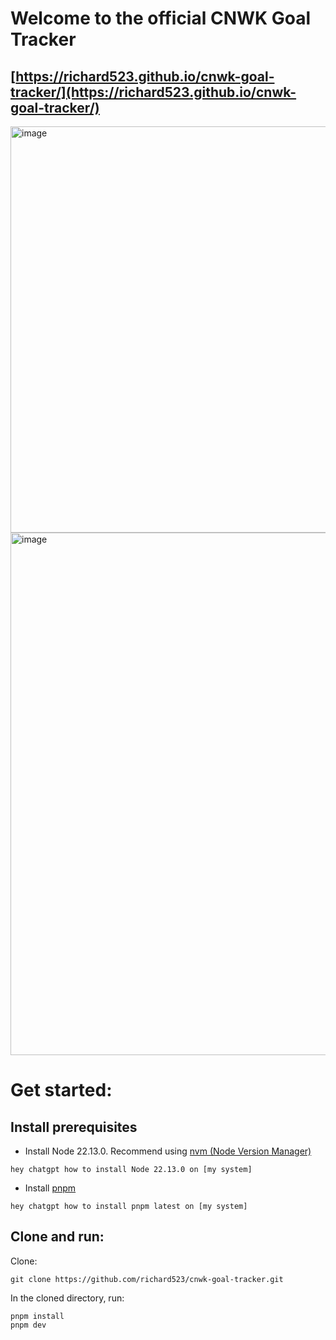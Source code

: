 # Welcome to the official CNWK Goal Tracker
## [https://richard523.github.io/cnwk-goal-tracker/](https://richard523.github.io/cnwk-goal-tracker/)
<img width="1435" height="650" alt="image" src="https://github.com/user-attachments/assets/bab5f049-4e5d-4802-987a-ce38ab58cdcf" />

<img width="1401" height="836" alt="image" src="https://github.com/user-attachments/assets/a738fbad-83d5-451f-ab71-d646ded5b4d5" />

# Get started:
## Install prerequisites
- Install Node 22.13.0. Recommend using [nvm (Node Version Manager)](https://github.com/nvm-sh/nvm)
```prompt
hey chatgpt how to install Node 22.13.0 on [my system]
```
- Install [pnpm](https://pnpm.io/installation)
```prompt
hey chatgpt how to install pnpm latest on [my system]
```

## Clone and run:
Clone:
```
git clone https://github.com/richard523/cnwk-goal-tracker.git
```
In the cloned directory, run:
```
pnpm install
pnpm dev
```

